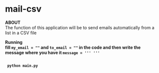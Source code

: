 # mail-csv

<b>ABOUT</b><br>
The function of this application will be to send emails automatically from a list in a CSV file<br>

<b>Running<b><br>
fill `my_email = ""` and `to_email = ""` in the code and then write the message where you have it `message = ''' '''`

<code><br>
   python main.py
</code>
